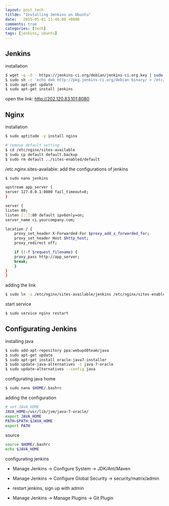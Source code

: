 ```yaml
---
layout: post_tech
titlde: "Installing Jenkins on Ubuntu"
date:   2015-05-01 11:46:00 +0800
comments: true
categories: [tech]
tags: [jenkins, ubuntu]
---
```


## Jenkins

installation

```bash
$ wget -q -O - https://jenkins-ci.org/debian/jenkins-ci.org.key | sudo apt-key add -
$ sudo sh -c 'echo deb http://pkg.jenkins-ci.org/debian binary/ > /etc/apt/sources.list.d/jenkins.list'
$ sudo apt-get update
$ sudo apt-get install jenkins
```

open the link: http://202.120.83.101:8080

## Nginx


installation

```bash
$ sudo aptitude -y install nginx

# remove default setting
$ cd /etc/nginx/sites-available
$ sudo cp default default.backup
$ sudo rm default ../sites-enabled/default
```

/etc.nginx.sites-available: add the configurations of jenkins

```bash
$ sudo nano jenkins

upstream app_server {
server 127.0.0.1:8080 fail_timeout=0;
}

server {
listen 80;
listen [::]:80 default ipv6only=on;
server_name ci.yourcompany.com;

location / {
    proxy_set_header X-Forwarded-For $proxy_add_x_forwarded_for;
    proxy_set_header Host $http_host;
    proxy_redirect off;

    if (!-f $request_filename) {
	proxy_pass http://app_server;
	break;
    }
}
}
```

adding the link

```bash
$ sudo ln -s /etc/nginx/sites-available/jenkins /etc/nginx/sites-enabled/
```

start service

```bash
$ sudo service nginx restart
```

## Configurating Jenkins

installing java

```bash
$ sudo add-apt-repository ppa:webupd8team/java
$ sudo apt-get update
$ sudo apt-get install oracle-java7-installer
$ sudo update-java-alternatives -s java-7-oracle  
$ sudo update-alternatives --config java
```

configurating java home

```bash
$ sudo nano $HOME/.bashrc
```

adding the configuration

```bash
# set JAVA_HOME
JAVA_HOME=/usr/lib/jvm/java-7-oracle/ 
export JAVA_HOME
PATH=$PATH:$JAVA_HOME
export PATH
```

source

```bash
source $HOME/.bashrc
echo $JAVA_HOME
```

configurating jenkins

- Manage Jenkins -> Configure System -> JDK/Ant/Maven

- Manage Jenkins -> Configure Global Security -> security/matrix/admin

- restart jenkins, sign up with admin

- Manage Jenkins -> Manage Plugins -> Git Plugin
